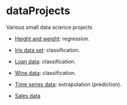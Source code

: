 # dataProjects
Various small data science projects

* [Height and weight](https://github.com/m0baxter/dataProjects/tree/master/heightAndWeight): regression.

* [Iris data set](https://github.com/m0baxter/dataProjects/tree/master/iris): classification.

* [Loan data](https://github.com/m0baxter/dataProjects/tree/master/loanData): classification.

* [Wine data](https://github.com/m0baxter/dataProjects/tree/master/wineData): classification.

* [Time series data](https://github.com/m0baxter/dataProjects/tree/master/timeseries): extrapolation (prediction).

* [Sales data](https://github.com/m0baxter/dataProjects/tree/master/blackfriday)

